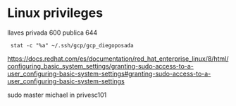 # Linux privileges


llaves privada 600
publica 644


     stat -c "%a" ~/.ssh/gcp/gcp_diegoposada


https://docs.redhat.com/es/documentation/red_hat_enterprise_linux/8/html/configuring_basic_system_settings/granting-sudo-access-to-a-user_configuring-basic-system-settings#granting-sudo-access-to-a-user_configuring-basic-system-settings


sudo master michael in privesc101